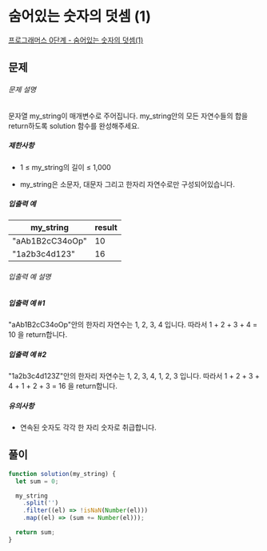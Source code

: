 # 숨어있는 숫자의 덧셈 (1)

[프로그래머스 0단계 - 숨어있는 숫자의 덧셈(1)](https://school.programmers.co.kr/learn/courses/30/lessons/120851)

## 문제

###### 문제 설명

문자열 my_string이 매개변수로 주어집니다. my_string안의 모든 자연수들의 합을 return하도록 solution 함수를 완성해주세요.

##### 제한사항

- 1 ≤ my_string의 길이 ≤ 1,000

- my_string은 소문자, 대문자 그리고 한자리 자연수로만 구성되어있습니다.

##### 입출력 예

| my_string       | result |
| --------------- | ------ |
| "aAb1B2cC34oOp" | 10     |
| "1a2b3c4d123"   | 16     |

###### 입출력 예 설명

##### 입출력 예 #1

"aAb1B2cC34oOp"안의 한자리 자연수는 1, 2, 3, 4 입니다. 따라서 1 + 2 + 3 + 4 = 10 을 return합니다.

##### 입출력 예 #2

"1a2b3c4d123Z"안의 한자리 자연수는 1, 2, 3, 4, 1, 2, 3 입니다. 따라서 1 + 2 + 3 + 4 + 1 + 2 + 3 = 16 을 return합니다.

##### 유의사항

- 연속된 숫자도 각각 한 자리 숫자로 취급합니다.

## 풀이

```javascript
function solution(my_string) {
  let sum = 0;

  my_string
    .split('')
    .filter((el) => !isNaN(Number(el)))
    .map((el) => (sum += Number(el)));

  return sum;
}
```
